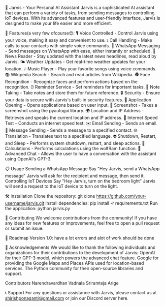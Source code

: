 🤖 Jarvis - Your Personal AI Assistant
Jarvis is a sophisticated AI assistant that can perform a variety of tasks, from sending messages to controlling IoT devices. With its advanced features and user-friendly interface, Jarvis is designed to make your life easier and more efficient.


🚀 Features(a very few ofcourse😉:
🎙️ Voice Controlled - Control Jarvis using your voice, making it easy and convenient to use.
📞 Call Handling - Make calls to your contacts with simple voice commands.
📱 WhatsApp Messaging - Send messages on WhatsApp with ease, either instantly or scheduled.
📰 News Reader - Stay updated with the latest news headlines, read aloud by Jarvis.
🌤️ Weather Updates - Get real-time weather updates for your location.
🎶 Music Player - Play your favorite songs using voice commands.
📚 Wikipedia Search - Search and read articles from Wikipedia.
🕵️ Face Recognition - Recognize faces and perform actions based on the recognition.
⏰ Reminder Service - Set reminders for important tasks.
📝 Note Taking - Take notes and store them for future reference.
🔒 Security - Ensure your data is secure with Jarvis's built-in security features.
🚀 Application Opening - Opens applications based on user input.
📸 Screenshot - Takes a screenshot using the pyautogui library.
🌍 Location and IP Address - Retrieves and speaks the current location and IP address.
📡 Internet Speed Test - Conducts an internet speed test.
✉️ Email Sending - Sends an email.
📧 Message Sending - Sends a message to a specified contact.
🌐 Translation - Translates text to a specified language.
⛔ Shutdown, Restart, and Sleep - Performs system shutdown, restart, and sleep actions.
🧮 Calculations - Performs calculations using the wolfRam function.
🧠 Advanced Chat - Allows the user to have a conversation with the assistant using OpenAI's GPT-3.

📋 Usage
Sending a WhatsApp Message
 Say "Hey Jarvis, send a WhatsApp message"
Jarvis will ask for the recipient and message, then send it.
Controlling IoT Devices
 Say "Hey Jarvis, turn on the bedroom light"
 Jarvis will send a request to the IoT device to turn on the light.

🛠️ Installation
Clone the repository: git clone https://github.com/your-username/jarvis.git
Install dependencies: pip install -r requirements.txt
Run the application: python jarvis.py

🤝 Contributing
We welcome contributions from the community! If you have any ideas for new features or improvements, feel free to open a pull request or submit an issue.

🚧 Roadmap
Version 1.0: have a lot errors and alot of work should be done

🙏 Acknowledgements
We would like to thank the following individuals and organizations for their contributions to the development of Jarvis:
OpenAI for their GPT-3 model, which powers the advanced chat feature.
Google for providing the Google Maps and Places APIs used for location-based services.
The Python community for their open-source libraries and support.

Contributors
Narendravardhan Vadnala
Sriramteja Arige

📞 Support
For any questions or assistance with Jarvis, please contact us at shirishponaganti@gmail.com or join our Discord server here.

